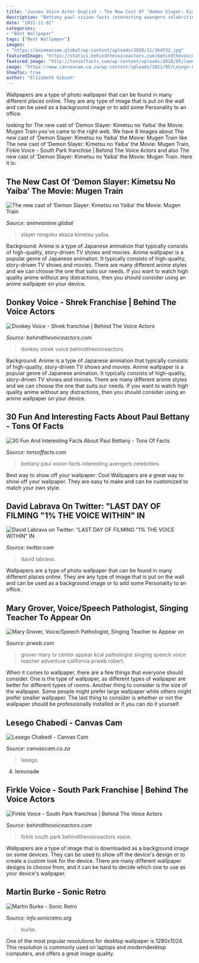 ```yaml
---
title: "Juuzou Voice Actor English ~ The New Cast Of ‘demon Slayer: Kimetsu No Yaiba’ The Movie: Mugen Train"
description: "Bettany paul vision facts interesting avengers celebrities"
date: "2021-11-01"
categories:
- "Best Wallpaper"
tags: ["Best Wallpaper"]
images:
- "https://animeanime.global/wp-content/uploads/2020/11/364532.jpg"
featuredImage: "https://statici.behindthevoiceactors.com/behindthevoiceactors/_img/chars/firkle-south-park-the-fractured-but-whole-16.2.jpg"
featured_image: "http://tonsoffacts.com/wp-content/uploads/2018/05/landscape-1461679852-avengers-paul-bettany-the-vision-1180x590.jpg"
image: "https://www.canvascam.co.za/wp-content/uploads/2021/05/Lesego-Chabedi15-683x1024.png"
ShowToc: true
author: "Elizabeth Gibson"
---
```





Wallpapers are a type of photo wallpaper that can be found in many different places online. They are any type of image that is put on the wall and can be used as a background image or to add some Personality to an office.

	

		
looking for The new cast of ‘Demon Slayer: Kimetsu no Yaiba’ the Movie: Mugen Train you've came to the right web. We have 8 Images about The new cast of ‘Demon Slayer: Kimetsu no Yaiba’ the Movie: Mugen Train like The new cast of ‘Demon Slayer: Kimetsu no Yaiba’ the Movie: Mugen Train, Firkle Voice - South Park franchise | Behind The Voice Actors and also The new cast of ‘Demon Slayer: Kimetsu no Yaiba’ the Movie: Mugen Train. Here it is:
		
    
## The New Cast Of ‘Demon Slayer: Kimetsu No Yaiba’ The Movie: Mugen Train

<img loading=lazy src="https://animeanime.global/wp-content/uploads/2020/11/364532.jpg" onerror="this.onerror=null;this.src='https://tse3.mm.bing.net/th?id=OIP.Pvrw-JEXIL0BvoFCrsu9VwAAAA&amp;pid=15.1';" alt="The new cast of ‘Demon Slayer: Kimetsu no Yaiba’ the Movie: Mugen Train">

_Source: animeanime.global_

>slayer rengoku akaza kimetsu yaiba. 

	

Background: Anime is a type of Japanese animation that typically consists of high-quality, story-driven TV shows and movies.
Anime wallpaper is a popular genre of Japanese animation. It typically consists of high-quality, story-driven TV shows and movies. There are many different anime styles and we can choose the one that suits our needs. If you want to watch high quality anime without any distractions, then you should consider using an anime wallpaper on your device.

    
## Donkey Voice - Shrek Franchise | Behind The Voice Actors

<img loading=lazy src="https://statici.behindthevoiceactors.com/behindthevoiceactors/_img/chars/donkey-mcdonalds-70.9.jpg" onerror="this.onerror=null;this.src='https://tse3.mm.bing.net/th?id=OIP.hZhc38iukDI52YnD_cDQEQAAAA&amp;pid=15.1';" alt="Donkey Voice - Shrek franchise | Behind The Voice Actors">

_Source: behindthevoiceactors.com_

>donkey shrek voice behindthevoiceactors. 

	

Background: Anime is a type of Japanese animation that typically consists of high-quality, story-driven TV shows and movies.
Anime wallpaper is a popular genre of Japanese animation. It typically consists of high-quality, story-driven TV shows and movies. There are many different anime styles and we can choose the one that suits our needs. If you want to watch high quality anime without any distractions, then you should consider using an anime wallpaper on your device.

    
## 30 Fun And Interesting Facts About Paul Bettany - Tons Of Facts

<img loading=lazy src="http://tonsoffacts.com/wp-content/uploads/2018/05/landscape-1461679852-avengers-paul-bettany-the-vision-1180x590.jpg" onerror="this.onerror=null;this.src='https://tse3.mm.bing.net/th?id=OIP.WKlUqQktDufJ3riGaYQbswHaDt&amp;pid=15.1';" alt="30 Fun And Interesting Facts About Paul Bettany - Tons Of Facts">

_Source: tonsoffacts.com_

>bettany paul vision facts interesting avengers celebrities. 

	

Best way to show off your wallpaper:
Cool Wallpapers are a great way to show off your wallpaper. They are easy to make and can be customized to match your own style.

    
## David Labrava On Twitter: &quot;LAST DAY OF FILMING &quot;1% THE VOICE WITHIN&quot; IN

<img loading=lazy src="https://pbs.twimg.com/media/DHg0m-cXYAAcPmu.jpg:large" onerror="this.onerror=null;this.src='https://tse1.mm.bing.net/th?id=OIP.c8PEy5Ea4LzYSFOfxkNyJgHaJ4&amp;pid=15.1';" alt="David Labrava on Twitter: &quot;LAST DAY OF FILMING &quot;1% THE VOICE WITHIN&quot; IN">

_Source: twitter.com_

>david labrava. 

	



Wallpapers are a type of photo wallpaper that can be found in many different places online. They are any type of image that is put on the wall and can be used as a background image or to add some Personality to an office.

    
## Mary Grover, Voice/Speech Pathologist, Singing Teacher To Appear On

<img loading=lazy src="http://ww1.prweb.com/prfiles/2010/08/05/3796844/RobertGouletMaryGroverCarousel1.png" onerror="this.onerror=null;this.src='https://tse2.mm.bing.net/th?id=OIP.SkAEF3quzrnTtudvHRFjjgHaKn&amp;pid=15.1';" alt="Mary Grover, Voice/Speech Pathologist, Singing Teacher to Appear on">

_Source: prweb.com_

>grover mary tv center appear kcal pathologist singing speech voice teacher adventure california prweb robert. 

	

When it comes to wallpaper, there are a few things that everyone should consider. One is the type of wallpaper, as different types of wallpaper are better for different types of rooms. Another thing to consider is the size of the wallpaper. Some people might prefer large wallpaper while others might prefer smaller wallpaper. The last thing to consider is whether or not the wallpaper should be professionally installed or if you can do it yourself.

    
## Lesego Chabedi - Canvas Cam

<img loading=lazy src="https://www.canvascam.co.za/wp-content/uploads/2021/05/Lesego-Chabedi15-683x1024.png" onerror="this.onerror=null;this.src='https://tse4.mm.bing.net/th?id=OIP.e1hq7pa7sFOBdK44RW_8yAHaLG&amp;pid=15.1';" alt="Lesego Chabedi - Canvas Cam">

_Source: canvascam.co.za_

>lesego. 

	

4. lemonade 

    
## Firkle Voice - South Park Franchise | Behind The Voice Actors

<img loading=lazy src="https://statici.behindthevoiceactors.com/behindthevoiceactors/_img/chars/firkle-south-park-the-fractured-but-whole-16.2.jpg" onerror="this.onerror=null;this.src='https://tse2.mm.bing.net/th?id=OIP.mjDcZERrajLeINMWW8vNQAAAAA&amp;pid=15.1';" alt="Firkle Voice - South Park franchise | Behind The Voice Actors">

_Source: behindthevoiceactors.com_

>firkle south park behindthevoiceactors voice. 

	

Wallpapers are a type of image that is downloaded as a background image on some devices. They can be used to show off the device's design or to create a custom look for the device. There are many different wallpaper designs to choose from, and it can be hard to decide which one to use as your device's wallpaper.

    
## Martin Burke - Sonic Retro

<img loading=lazy src="http://info.sonicretro.org/images/thumb/3/32/Martin-burke.jpg/180px-Martin-burke.jpg" onerror="this.onerror=null;this.src='https://tse4.mm.bing.net/th?id=OIP.KRYgn8LqDVz91w-x21WlMQAAAA&amp;pid=15.1';" alt="Martin Burke - Sonic Retro">

_Source: info.sonicretro.org_

>burke. 

	

One of the most popular resolutions for desktop wallpaper is 1280x1024. This resolution is commonly used on laptops and moderndesktop computers, and offers a great image quality.

